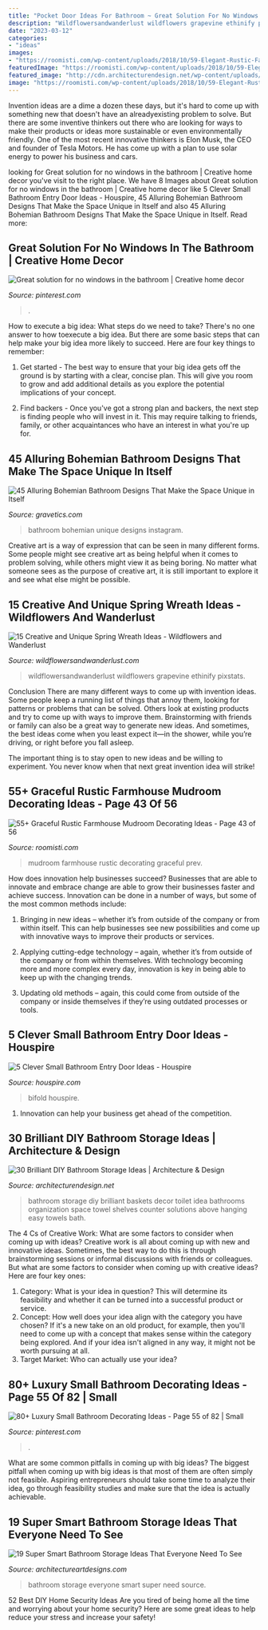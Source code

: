 ```yaml
---
title: "Pocket Door Ideas For Bathroom ~ Great Solution For No Windows In The Bathroom"
description: "Wildflowersandwanderlust wildflowers grapevine ethinify pixstats"
date: "2023-03-12"
categories:
- "ideas"
images:
- "https://roomisti.com/wp-content/uploads/2018/10/59-Elegant-Rustic-Farmhouse-Mudroom-Decorating-Ideas-43.jpg"
featuredImage: "https://roomisti.com/wp-content/uploads/2018/10/59-Elegant-Rustic-Farmhouse-Mudroom-Decorating-Ideas-43.jpg"
featured_image: "http://cdn.architecturendesign.net/wp-content/uploads/2014/08/diy-bathroom-storage-ideas-2.jpg"
image: "https://roomisti.com/wp-content/uploads/2018/10/59-Elegant-Rustic-Farmhouse-Mudroom-Decorating-Ideas-43.jpg"
---
```



Invention ideas are a dime a dozen these days, but it's hard to come up with something new that doesn't have an alreadyexisting problem to solve. But there are some inventive thinkers out there who are looking for ways to make their products or ideas more sustainable or even environmentally friendly. One of the most recent innovative thinkers is Elon Musk, the CEO and founder of Tesla Motors. He has come up with a plan to use solar energy to power his business and cars.

	

		
looking for Great solution for no windows in the bathroom | Creative home decor you've visit to the right place. We have 8 Images about Great solution for no windows in the bathroom | Creative home decor like 5 Clever Small Bathroom Entry Door Ideas - Houspire, 45 Alluring Bohemian Bathroom Designs That Make the Space Unique in Itself and also 45 Alluring Bohemian Bathroom Designs That Make the Space Unique in Itself. Read more:
		
    
## Great Solution For No Windows In The Bathroom | Creative Home Decor

<img loading=lazy src="https://i.pinimg.com/736x/a0/01/9c/a0019cc5b9f903b7d46e9ece5e4c4b90.jpg" onerror="this.onerror=null;this.src='https://tse3.mm.bing.net/th?id=OIP.LfE4K4AnmLCI0_sgl4wL8wHaK4&amp;pid=15.1';" alt="Great solution for no windows in the bathroom | Creative home decor">

_Source: pinterest.com_

>. 

	

How to execute a big idea: What steps do we need to take?
There's no one answer to how toexecute a big idea. But there are some basic steps that can help make your big idea more likely to succeed. Here are four key things to remember: 
1. Get started - The best way to ensure that your big idea gets off the ground is by starting with a clear, concise plan. This will give you room to grow and add additional details as you explore the potential implications of your concept. 

2. Find backers - Once you've got a strong plan and backers, the next step is finding people who will invest in it. This may require talking to friends, family, or other acquaintances who have an interest in what you're up for.

    
## 45 Alluring Bohemian Bathroom Designs That Make The Space Unique In Itself

<img loading=lazy src="https://www.gravetics.com/wp-content/uploads/2017/08/Ultimate-Bohemian-Bathroom-Style.jpg" onerror="this.onerror=null;this.src='https://tse2.mm.bing.net/th?id=OIP.uqxofL2AyKFmQpy-9h__UQHaLH&amp;pid=15.1';" alt="45 Alluring Bohemian Bathroom Designs That Make the Space Unique in Itself">

_Source: gravetics.com_

>bathroom bohemian unique designs instagram. 

	

Creative art is a way of expression that can be seen in many different forms. Some people might see creative art as being helpful when it comes to problem solving, while others might view it as being boring. No matter what someone sees as the purpose of creative art, it is still important to explore it and see what else might be possible.

    
## 15 Creative And Unique Spring Wreath Ideas - Wildflowers And Wanderlust

<img loading=lazy src="https://wildflowersandwanderlust.com/wp-content/uploads/2019/03/wheelwreath-735x980.jpg" onerror="this.onerror=null;this.src='https://tse4.mm.bing.net/th?id=OIP.TLWu1YVBqutMLLW7-MeELwHaJ4&amp;pid=15.1';" alt="15 Creative and Unique Spring Wreath Ideas - Wildflowers and Wanderlust">

_Source: wildflowersandwanderlust.com_

>wildflowersandwanderlust wildflowers grapevine ethinify pixstats. 

	

Conclusion
There are many different ways to come up with invention ideas. Some people keep a running list of things that annoy them, looking for patterns or problems that can be solved. Others look at existing products and try to come up with ways to improve them.
 Brainstorming with friends or family can also be a great way to generate new ideas. And sometimes, the best ideas come when you least expect it—in the shower, while you’re driving, or right before you fall asleep.

The important thing is to stay open to new ideas and be willing to experiment. You never know when that next great invention idea will strike!

    
## 55+ Graceful Rustic Farmhouse Mudroom Decorating Ideas - Page 43 Of 56

<img loading=lazy src="https://roomisti.com/wp-content/uploads/2018/10/59-Elegant-Rustic-Farmhouse-Mudroom-Decorating-Ideas-43.jpg" onerror="this.onerror=null;this.src='https://tse1.mm.bing.net/th?id=OIP.htFL4dqGZOrlK3U3-_4gWgHaLI&amp;pid=15.1';" alt="55+ Graceful Rustic Farmhouse Mudroom Decorating Ideas - Page 43 of 56">

_Source: roomisti.com_

>mudroom farmhouse rustic decorating graceful prev. 

	

How does innovation help businesses succeed?
Businesses that are able to innovate and embrace change are able to grow their businesses faster and achieve success. Innovation can be done in a number of ways, but some of the most common methods include:
1. Bringing in new ideas – whether it’s from outside of the company or from within itself. This can help businesses see new possibilities and come up with innovative ways to improve their products or services.

2. Applying cutting-edge technology – again, whether it’s from outside of the company or from within themselves. With technology becoming more and more complex every day, innovation is key in being able to keep up with the changing trends.

3. Updating old methods – again, this could come from outside of the company or inside themselves if they’re using outdated processes or tools.

    
## 5 Clever Small Bathroom Entry Door Ideas - Houspire

<img loading=lazy src="https://houspire.com/wp-content/uploads/2021/06/small-bathroom-entry-door-ideas-3.png" onerror="this.onerror=null;this.src='https://tse4.mm.bing.net/th?id=OIP.VbPQebt10AYDM4u-gL7RmQAAAA&amp;pid=15.1';" alt="5 Clever Small Bathroom Entry Door Ideas - Houspire">

_Source: houspire.com_

>bifold houspire. 

	

1. Innovation can help your business get ahead of the competition.

    
## 30 Brilliant DIY Bathroom Storage Ideas | Architecture &amp; Design

<img loading=lazy src="http://cdn.architecturendesign.net/wp-content/uploads/2014/08/diy-bathroom-storage-ideas-2.jpg" onerror="this.onerror=null;this.src='https://tse4.mm.bing.net/th?id=OIP.Q2RNy6xFFL_dVzWrGpe9MAHaLH&amp;pid=15.1';" alt="30 Brilliant DIY Bathroom Storage Ideas | Architecture &amp; Design">

_Source: architecturendesign.net_

>bathroom storage diy brilliant baskets decor toilet idea bathrooms organization space towel shelves counter solutions above hanging easy towels bath. 

	

The 4 Cs of Creative Work: What are some factors to consider when coming up with ideas?
Creative work is all about coming up with new and innovative ideas. Sometimes, the best way to do this is through brainstorming sessions or informal discussions with friends or colleagues. But what are some factors to consider when coming up with creative ideas? Here are four key ones:
1. Category: What is your idea in question? This will determine its feasibility and whether it can be turned into a successful product or service.
2. Concept: How well does your idea align with the category you have chosen? If it's a new take on an old product, for example, then you'll need to come up with a concept that makes sense within the category being explored. And if your idea isn't aligned in any way, it might not be worth pursuing at all.
3. Target Market: Who can actually use your idea?

    
## 80+ Luxury Small Bathroom Decorating Ideas - Page 55 Of 82 | Small

<img loading=lazy src="https://i.pinimg.com/736x/cc/49/1f/cc491ff247fac17954dc425f9d0d950d.jpg" onerror="this.onerror=null;this.src='https://tse1.mm.bing.net/th?id=OIP.Nkp1sbsSV9oE8mXUazQ3egHaLY&amp;pid=15.1';" alt="80+ Luxury Small Bathroom Decorating Ideas - Page 55 of 82 | Small">

_Source: pinterest.com_

>. 

	

What are some common pitfalls in coming up with big ideas?
The biggest pitfall when coming up with big ideas is that most of them are often simply not feasible. Aspiring entrepreneurs should take some time to analyze their idea, go through feasibility studies and make sure that the idea is actually achievable.

    
## 19 Super Smart Bathroom Storage Ideas That Everyone Need To See

<img loading=lazy src="https://www.architectureartdesigns.com/wp-content/uploads/2016/01/6-30.jpg" onerror="this.onerror=null;this.src='https://tse4.mm.bing.net/th?id=OIP.tupXrFOduaanPGF4O3sooQHaLH&amp;pid=15.1';" alt="19 Super Smart Bathroom Storage Ideas That Everyone Need To See">

_Source: architectureartdesigns.com_

>bathroom storage everyone smart super need source. 

	

52 Best DIY Home Security Ideas
Are you tired of being home all the time and worrying about your home security? Here are some great ideas to help reduce your stress and increase your safety!


